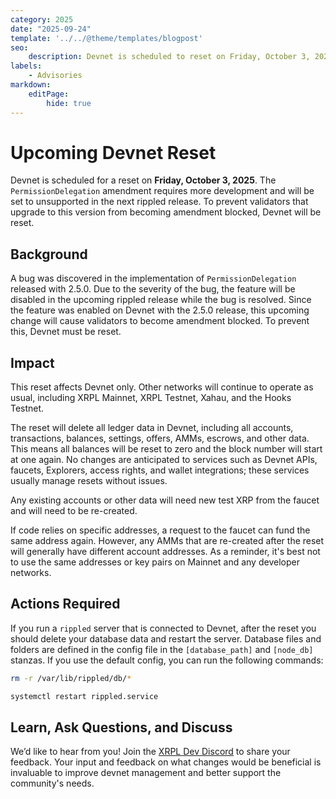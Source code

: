 ```yaml
---
category: 2025
date: "2025-09-24"
template: '../../@theme/templates/blogpost'
seo:
    description: Devnet is scheduled to reset on Friday, October 3, 2025 to prevent validators from becoming amendment blocked when PermissionDelegation is temporarily disabled.
labels:
    - Advisories
markdown:
    editPage:
        hide: true
---
```

# Upcoming Devnet Reset

Devnet is scheduled for a reset on **Friday, October 3, 2025**. The `PermissionDelegation` amendment requires more development and will be set to unsupported in the next rippled release. To prevent validators that upgrade to this version from becoming amendment blocked, Devnet will be reset.


## Background

A bug was discovered in the implementation of `PermissionDelegation` released with 2.5.0. Due to the severity of the bug, the feature will be disabled in the upcoming rippled release while the bug is resolved. Since the feature was enabled on Devnet with the 2.5.0 release, this upcoming change will cause validators to become amendment blocked. To prevent this, Devnet must be reset.


## Impact

This reset affects Devnet only. Other networks will continue to operate as usual, including XRPL Mainnet, XRPL Testnet, Xahau, and the Hooks Testnet.

The reset will delete all ledger data in Devnet, including all accounts, transactions, balances, settings, offers, AMMs, escrows, and other data. This means all balances will be reset to zero and the block number will start at one again. No changes are anticipated to services such as Devnet APIs, faucets, Explorers, access rights, and wallet integrations; these services usually manage resets without issues.

Any existing accounts or other data will need new test XRP from the faucet and will need to be re-created.

If code relies on specific addresses, a request to the faucet can fund the same address again. However, any AMMs that are re-created after the reset will generally have different account addresses. As a reminder, it's best not to use the same addresses or key pairs on Mainnet and any developer networks.


## Actions Required

If you run a `rippled` server that is connected to Devnet, after the reset you should delete your database data and restart the server. Database files and folders are defined in the config file in the `[database_path]` and `[node_db]` stanzas. If you use the default config, you can run the following commands:

```sh
rm -r /var/lib/rippled/db/*

systemctl restart rippled.service
```


## Learn, Ask Questions, and Discuss

We’d like to hear from you!  Join the [XRPL Dev Discord](https://discord.gg/sfX3ERAMjH) to share your feedback. Your input and feedback on what changes would be beneficial is invaluable to improve devnet management and better support the community's needs.
